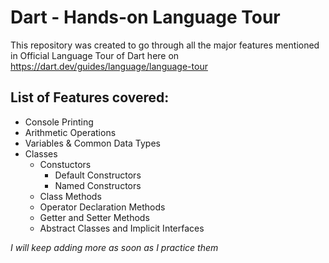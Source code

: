 # Dart - Hands-on Language Tour

This repository was created to go through all the major features mentioned in Official Language Tour of Dart here on https://dart.dev/guides/language/language-tour

## List of Features covered:

* Console Printing
* Arithmetic Operations 
* Variables & Common Data Types
* Classes
    * Constuctors
        * Default Constructors
        * Named Constructors
    * Class Methods
    * Operator Declaration Methods
    * Getter and Setter Methods
    * Abstract Classes and Implicit Interfaces

*I will keep adding more as soon as I practice them*
